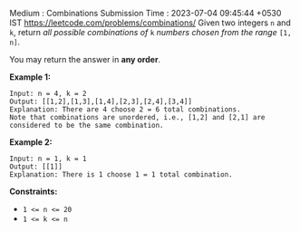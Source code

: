Medium : Combinations
Submission Time : 2023-07-04 09:45:44 +0530 IST
https://leetcode.com/problems/combinations/
Given two integers `n` and `k`, return _all possible combinations of_ `k` _numbers chosen from the range_ `[1, n]`.

You may return the answer in **any order**.

**Example 1:**

```
Input: n = 4, k = 2
Output: [[1,2],[1,3],[1,4],[2,3],[2,4],[3,4]]
Explanation: There are 4 choose 2 = 6 total combinations.
Note that combinations are unordered, i.e., [1,2] and [2,1] are considered to be the same combination.

```

**Example 2:**

```
Input: n = 1, k = 1
Output: [[1]]
Explanation: There is 1 choose 1 = 1 total combination.

```

**Constraints:**

- `1 <= n <= 20`
- `1 <= k <= n`
